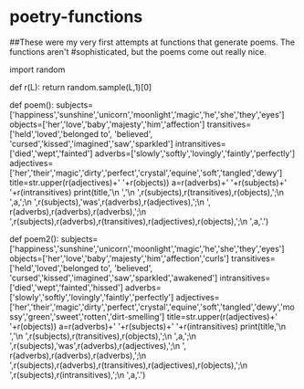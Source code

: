 # poetry-functions
##These were my very first attempts at functions that generate poems. The functions aren't 
#sophisticated, but the poems come out really nice.

import random

def r(L):
	return random.sample(L,1)[0]

def poem():
	subjects=['happiness','sunshine','unicorn','moonlight','magic','he','she','they','eyes']
	objects=['her','love','baby','majesty','him','affection']
	transitives=['held','loved','belonged to', 'believed', 'cursed','kissed','imagined','saw','sparkled']
	intransitives=['died','wept','fainted']
	adverbs=['slowly','softly','lovingly','faintly','perfectly']
	adjectives=['her','their','magic','dirty','perfect','crystal','equine','soft','tangled','dewy']
	title=str.upper(r(adjectives)+' '+r(objects))
	a=r(adverbs)+' '+r(subjects)+' '+r(intransitives)
	print(title,'\n ','\n ',r(subjects),r(transitives),r(objects),';\n ',a,';\n ',r(subjects),'was',r(adverbs),r(adjectives),';\n ', r(adverbs),r(adverbs),r(adverbs),';\n ',r(subjects),r(adverbs),r(transitives),r(adjectives),r(objects),';\n ',a,'.')


def poem2():
	subjects=['happiness','sunshine','unicorn','moonlight','magic','he','she','they','eyes']
	objects=['her','love','baby','majesty','him','affection','curls']
	transitives=['held','loved','belonged to', 'believed', 'cursed','kissed','imagined','saw','sparkled','awakened']
	intransitives=['died','wept','fainted','hissed']
	adverbs=['slowly','softly','lovingly','faintly','perfectly']
	adjectives=['her','their','magic','dirty','perfect','crystal','equine','soft','tangled','dewy','mossy','green','sweet','rotten','dirt-smelling']
	title=str.upper(r(adjectives)+' '+r(objects))
	a=r(adverbs)+' '+r(subjects)+' '+r(intransitives)
	print(title,'\n ','\n ',r(subjects),r(transitives),r(objects),';\n ',a,';\n ',r(subjects),'was',r(adverbs),r(adjectives),';\n ', r(adverbs),r(adverbs),r(adverbs),';\n ',r(subjects),r(adverbs),r(transitives),r(adjectives),r(objects),';\n ',r(subjects),r(intransitives),';\n ',a,'.')
